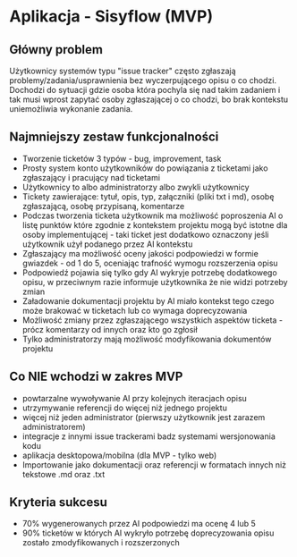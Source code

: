 # Aplikacja - Sisyflow (MVP)

## Główny problem

Użytkownicy systemów typu "issue tracker" często zgłaszają problemy/zadania/usprawnienia bez wyczerpującego opisu o co chodzi. Dochodzi do sytuacji gdzie osoba która pochyla się nad takim zadaniem i tak musi wprost zapytać osoby zgłaszającej o co chodzi, bo brak kontekstu uniemożliwia wykonanie zadania.

## Najmniejszy zestaw funkcjonalności

- Tworzenie ticketów 3 typów - bug, improvement, task
- Prosty system konto użytkowników do powiązania z ticketami jako zgłaszający i pracujący nad ticketami
- Użytkownicy to albo administratorzy albo zwykli użytkownicy
- Tickety zawierające: tytuł, opis, typ, załączniki (pliki txt i md), osobę zgłaszającą, osobę przypisaną, komentarze
- Podczas tworzenia ticketa użytkownik ma możliwość poproszenia AI o listę punktów które zgodnie z kontekstem projektu mogą być istotne dla osoby implementującej - taki ticket jest dodatkowo oznaczony jeśli użytkownik użył podanego przez AI kontekstu
- Zgłaszający ma możliwość oceny jakości podpowiedzi w formie gwiazdek - od 1 do 5,  oceniając trafność wymogu rozszerzenia opisu
- Podpowiedź pojawia się tylko gdy AI wykryje potrzebę dodatkowego opisu, w przeciwnym razie informuje użytkownika że nie widzi potrzeby zmian
- Załadowanie dokumentacji projektu by AI miało kontekst tego czego może brakować w ticketach lub co wymaga doprecyzowania
- Możliwość zmiany przez zgłaszającego wszystkich aspektów ticketa - prócz komentarzy od innych oraz kto go zgłosił
- Tylko administratorzy mają możliwość modyfikowania dokumentów projektu

## Co NIE wchodzi w zakres MVP

- powtarzalne wywoływanie AI przy kolejnych iteracjach opisu
- utrzymywanie referencji do więcej niż jednego projektu
- więcej niż jeden administrator (pierwszy użytkownik jest zarazem administratorem)
- integracje z innymi issue trackerami badz systemami wersjonowania kodu
- aplikacja desktopowa/mobilna (dla MVP - tylko web)
- Importowanie jako dokumentacji oraz referencji w formatach innych niż tekstowe .md oraz .txt

## Kryteria sukcesu

- 70% wygenerowanych przez AI podpowiedzi ma ocenę 4 lub 5
- 90% ticketów w których AI wykryło potrzebę doprecyzowania opisu zostało zmodyfikowanych i rozszerzonych
